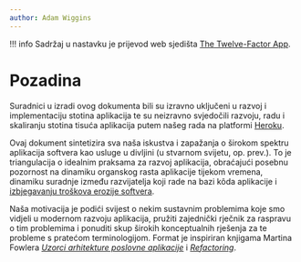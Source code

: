 ```yaml
---
author: Adam Wiggins
---
```


!!! info
    Sadržaj u nastavku je prijevod web sjedišta [The Twelve-Factor App](https://12factor.net/).

Pozadina
========

Suradnici u izradi ovog dokumenta bili su izravno uključeni u razvoj i implementaciju stotina aplikacija te su neizravno svjedočili razvoju, radu i skaliranju stotina tisuća aplikacija putem našeg rada na platformi [Heroku](https://www.heroku.com/).

Ovaj dokument sintetizira sva naša iskustva i zapažanja o širokom spektru aplikacija softvera kao usluge u divljini (u stvarnom svijetu, op. prev.). To je triangulacija o idealnim praksama za razvoj aplikacija, obraćajući posebnu pozornost na dinamiku organskog rasta aplikacije tijekom vremena, dinamiku suradnje između razvijatelja koji rade na bazi kôda aplikacije i [izbjegavanju troškova erozije softvera](https://blog.heroku.com/the_new_heroku_4_erosion_resistance_explicit_contracts).

Naša motivacija je podići svijest o nekim sustavnim problemima koje smo vidjeli u modernom razvoju aplikacija, pružiti zajednički rječnik za raspravu o tim problemima i ponuditi skup širokih konceptualnih rješenja za te probleme s pratećom terminologijom. Format je inspiriran knjigama Martina Fowlera *[Uzorci arhitekture poslovne aplikacije](https://books.google.com/books?id=FyWZt5DdvFkC)* i *[Refactoring](https://books.google.com/books?id=1MsETFPD3I0C)*.
